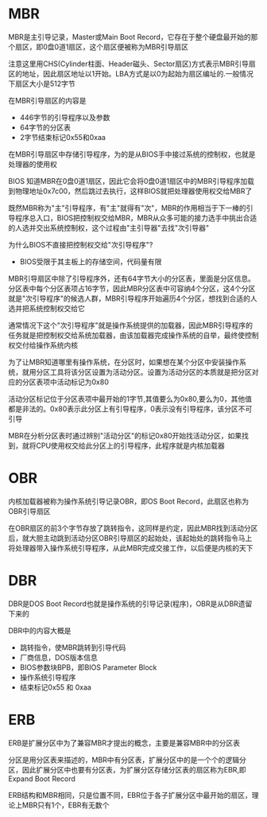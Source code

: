 # MBR
MBR是主引导记录，Master或Main Boot Record，它存在于整个硬盘最开始的那个扇区，即0盘0道1扇区，这个扇区便被称为MBR引导扇区

注意这里用CHS(Cylinder柱面、Header磁头、Sector扇区)方式表示MBR引导扇区的地址，因此扇区地址以1开始。LBA方式是以0为起始为扇区编址的.一般情况下扇区大小是512字节

在MBR引导扇区的内容是
- 446字节的引导程序以及参数
- 64字节的分区表
- 2字节结束标记0x55和0xaa

在MBR引导扇区中存储引导程序，为的是从BIOS手中接过系统的控制权，也就是处理器的使用权

BIOS 知道MBR在0盘0道1扇区，因此它会将0盘0道1扇区中的MBR引导程序加载到物理地址0x7c00，然后跳过去执行，这样BIOS就把处理器使用权交给MBR了

既然MBR称为"主"引导程序，有"主"就得有"次"，MBR的作用相当于下一棒的引导程序总入口，BIOS把控制权交给MBR，MBR从众多可能的接力选手中挑出合适的人选并交出系统控制权，这个过程由"主引导器"去找"次引导器"

为什么BIOS不直接把控制权交给"次引导程序"?
- BIOS受限于其主板上的存储空间，代码量有限

MBR引导扇区中除了引导程序外，还有64字节大小的分区表，里面是分区信息。分区表中每个分区表项占16字节，因此MBR分区表中可容纳4个分区，这4个分区就是"次引导程序"的候选人群，MBR引导程序开始遍历4个分区，想找到合适的人选并把系统控制权交给它

通常情况下这个"次引导程序"就是操作系统提供的加载器，因此MBR引导程序的任务就是把控制权交给系统加载器，由该加载器完成操作系统的自举，最终使控制权交付给操作系统内核

为了让MBR知道哪里有操作系统，在分区时，如果想在某个分区中安装操作系统，就用分区工具将该分区设置为活动分区。设置为活动分区的本质就是把分区对应的分区表项中活动标记为0x80

活动分区标记位于分区表项中最开始的1字节,其值要么为0x80,要么为0，其他值都是非法的。0x80表示此分区上有引导程序，0表示没有引导程序，该分区不可引导

MBR在分析分区表时通过辨别"活动分区"的标记0x80开始找活动分区，如果找到，就将CPU使用权交给此分区上的引导程序，此程序就是内核加载器

# OBR
内核加载器被称为操作系统引导记录OBR，即OS Boot Record，此扇区也称为OBR引导扇区

在OBR扇区的前3个字节存放了跳转指令，这同样是约定，因此MBR找到活动分区后，就大胆主动跳到活动分区OBR引导扇区的起始处，该起始处的跳转指令马上将处理器带入操作系统引导程序，从此MBR完成交接工作，以后便是内核的天下

# DBR
DBR是DOS Boot Record也就是操作系统的引导记录(程序)，OBR是从DBR遗留下来的

DBR中的内容大概是
- 跳转指令，使MBR跳转到引导代码
- 厂商信息，DOS版本信息
- BIOS参数块BPB，即BIOS Parameter Block
- 操作系统引导程序
- 结束标记0x55 和 0xaa

# ERB
ERB是扩展分区中为了兼容MBR才提出的概念，主要是兼容MBR中的分区表

分区是用分区表来描述的，MBR中有分区表，扩展分区中的是一个个的逻辑分区，因此扩展分区中也要有分区表，为扩展分区存储分区表的扇区称为EBR,即 Expand Boot Record

ERB结构和MBR相同，只是位置不同，EBR位于各子扩展分区中最开始的扇区，理论上MBR只有1个，EBR有无数个